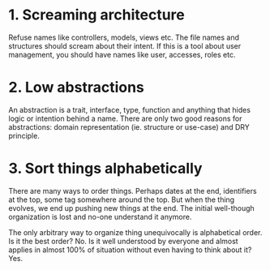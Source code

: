# 1. Screaming architecture

Refuse names like controllers, models, views etc. The file names and structures should scream about their intent. If this is a tool about user management, you should have names like user, accesses, roles etc. 

# 2. Low abstractions

An abstraction is a trait, interface, type, function and anything that hides logic or intention behind a name. There are only two good reasons for abstractions: domain representation (ie. structure or use-case) and DRY principle.

# 3. Sort things alphabetically

There are many ways to order things. Perhaps dates at the end, identifiers at the top, some tag somewhere around the top. But when the thing evolves, we end up pushing new things at the end. The initial well-though organization is lost and no-one understand it anymore. 

The only arbitrary way to organize thing unequivocally is alphabetical order. Is it the best order? No. Is it well understood by everyone and almost applies in almost 100% of situation without even having to think about it? Yes.

